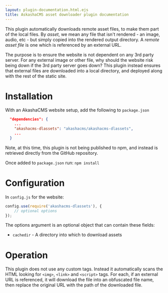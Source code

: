 ```yaml
---
layout: plugin-documentation.html.ejs
title: AskashaCMS asset downloader plugin documentation
---
```


This plugin automatically downloads remote asset files, to make them part of the local files.  By _asset_, we mean any file that isn't rendered - an image, audio, etc - but simply copied into the rendered output directory.  A _remote asset file_ is one which is referenced by an external URL.

The purpose is to ensure the website is not dependent on any 3rd party server.  For any external image or other file, why should the website risk being down if the 3rd party server goes down?  This plugin instead ensures that external files are downloaded into a local directory, and deployed along with the rest of the static site.

# Installation

With an AkashaCMS website setup, add the following to `package.json`

```json
  "dependencies": {
    ...
    "akashacms-dlassets": "akashacms/akashacms-dlassets",
    ...
  }
```

Note, at this time, this plugin is not being published to npm, and instead is retrieved directly from the GitHub repository.

Once added to `package.json` run: `npm install`

# Configuration

In `config.js` for the website:

```js
config.use(require('akashacms-dlassets'), {
    // optional options
});
```

The options argument is an optional object that can contain these fields:

* `cachedir` - A directory into which to download assets

# Operation

This plugin does not use any custom tags.  Instead it automatically scans the HTML looking for `<img>`, `<link>` and `<script>` tags.  For each, if an external URL is referenced, it will download the file into an obfuscated file name, then replace the original URL with the path of the downloaded file.


